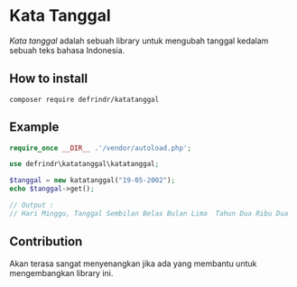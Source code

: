 # Kata Tanggal
*Kata tanggal* adalah sebuah library untuk mengubah tanggal kedalam sebuah teks bahasa Indonesia.

## How to install
```shell
composer require defrindr/katatanggal
```

## Example
```php
require_once __DIR__ .'/vendor/autoload.php';

use defrindr\katatanggal\katatanggal;

$tanggal = new katatanggal("19-05-2002");
echo $tanggal->get();

// Output :
// Hari Minggu, Tanggal Sembilan Belas Bulan Lima  Tahun Dua Ribu Dua

```

## Contribution
Akan terasa sangat menyenangkan jika ada yang membantu untuk mengembangkan library ini.

